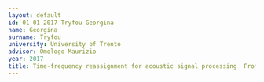 ```yaml
---
layout: default 
id: 01-01-2017-Tryfou-Georgina
name: Georgina
surname: Tryfou
university: University of Trento
advisor: Omologo Maurizio
year: 2017
title: Time-frequency reassignment for acoustic signal processing  From speech to singing voice applications
---
```

